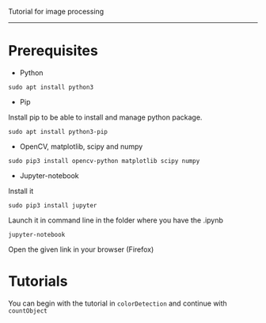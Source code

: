 Tutorial for image processing

--- 
# Prerequisites

* Python 

`sudo apt install python3`

* Pip

Install pip to be able to install and manage python package.

`sudo apt install python3-pip`

* OpenCV, matplotlib, scipy and numpy 

`sudo pip3 install opencv-python matplotlib scipy numpy`

* Jupyter-notebook

Install it

`sudo pip3 install jupyter`

Launch it in command line in the folder where you have the .ipynb

`jupyter-notebook`

Open the given link in your browser (Firefox)

# Tutorials
You can begin with the tutorial in `colorDetection` and continue with `countObject`
